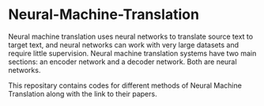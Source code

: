 # Neural-Machine-Translation

Neural machine translation uses neural networks to translate source text to target text, and neural networks can work with very large datasets and require little supervision. Neural machine translation systems have two main sections: an encoder network and a decoder network. Both are neural networks.

This repositary contains codes for different methods of Neural Machine Translation along with the link to their papers.

